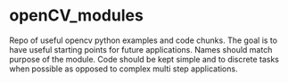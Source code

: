 # openCV_modules
Repo of useful opencv python examples and code chunks. The goal is to have useful starting points for future applications. Names should match purpose of the module. Code should be kept simple and to discrete tasks when possible as opposed to complex multi step applications.
